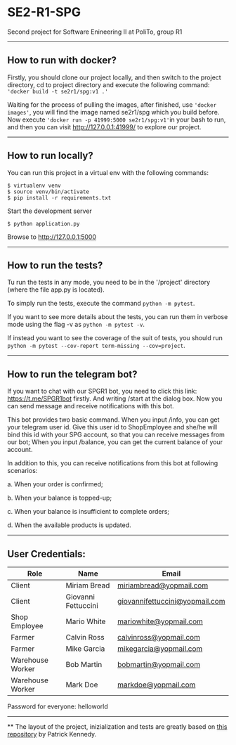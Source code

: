 # SE2-R1-SPG

Second project for Software Enineering II at PoliTo, group R1

----------

## How to run with docker?

Firstly, you should clone our project locally, and then switch to the project directory, cd to project directory and execute the following command: `'docker build -t se2r1/spg:v1 .'`

Waiting for the process of pulling the images, after finished, use `'docker images'`, you will find the image named se2r1/spg which you build before. Now execute `'docker run -p 41999:5000 se2r1/spg:v1'`in your bash to run, and then you can visit <http://127.0.0.1:41999/> to explore our project.

----------
## How to run locally?

You can run this project in a virtual env with the following commands:

```
$ virtualenv venv
$ source venv/bin/activate
$ pip install -r requirements.txt
```

Start the development server

```
$ python application.py
```

Browse to http://127.0.0.1:5000

----------

## How to run the tests?

Tu run the tests in any mode, you need to be in the '/project' directory (where the file app.py is located).

To simply run the tests, execute the command `python -m pytest`.

If you want to see more details about the tests, you can run them in verbose mode using the flag -v as `python -m pytest -v`.

If instead you want to see the coverage of the suit of tests, you should run `python -m pytest --cov-report term-missing --cov=project`.

----------
## How to run the telegram bot?

If you want to chat with our SPGR1 bot, you need to click this link: https://t.me/SPGR1bot firstly. And writing /start at the dialog box. Now you can send message and receive notifications with this bot.

This bot provides two basic command. When you input /info, you can get your telegram user id. Give this user id to ShopEmployee and she/he will bind this id with your SPG account, so that you can receive messages from our bot; When you input /balance, you can get the current balance of your account.

In addition to this, you can receive notifications from this bot at following scenarios:

a. When your order is confirmed;

b. When your balance is topped-up;

c. When your balance is insufficient to complete orders;

d. When the available products is updated.

------

## User Credentials:
| Role             | Name                | Email                          |
| ---------------- | ------------------- | ------------------------------ |
| Client           | Miriam Bread        | miriambread@yopmail.com        |
| Client           | Giovanni Fettuccini | giovannifettuccini@yopmail.com |
| Shop Employee    | Mario White         | mariowhite@yopmail.com         |
| Farmer           | Calvin Ross         | calvinross@yopmail.com         |
| Farmer           | Mike Garcia         | mikegarcia@yopmail.com         |
| Warehouse Worker | Bob Martin          | bobmartin@yopmail.com          |
| Warehouse Worker | Mark Doe            | markdoe@yopmail.com            |

Password for everyone: helloworld

----------
** The layout of the project, inizialization and tests are greatly based on [this repository](https://gitlab.com/patkennedy79/flask_user_management_example) by Patrick Kennedy.

